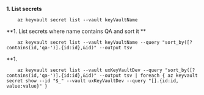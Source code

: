 **1. List secrets**

        az keyvault secret list --vault keyVaultName
        
**1. List secrets where name contains QA and sort it **

        az keyvault secret list --vault keyVaultName --query "sort_by([?contains(id,'qa-')].{id:id},&id)" --output tsv
        
**1.         
        
        az keyvault secret list --vault uxKeyVaultDev --query "sort_by([?contains(id,'qa-')].{id:id},&id)" --output tsv | foreach { az keyvault secret show --id "$_" --vault uxKeyVaultDev --query "[].{id:id, value:value}" }
